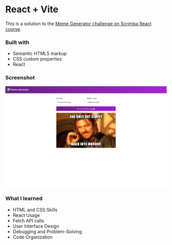 # React + Vite

This is a solution to the [Meme Generator challenge on Scrimba React course](https://scrimba.com/learn-react-c0e).

### Built with

- Semantic HTML5 markup
- CSS custom properties
- React

### Screenshot

![meme-generator](src/images/meme-generator.png)

### What I learned

- HTML and CSS Skills
- React Usage
- Fetch API calls
- User Interface Design
- Debugging and Problem-Solving
- Code Organization
